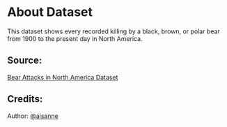 # About Dataset

This dataset shows every recorded killing by a black, brown, or polar bear from 1900 to the present day in North America.

## Source:
[Bear Attacks in North America Dataset](https://www.kaggle.com/datasets/stealthtechnologies/bear-attacks-north-america/data)

## Credits:
Author: [@ajsanne](https://www.kaggle.com/ajsanne)
